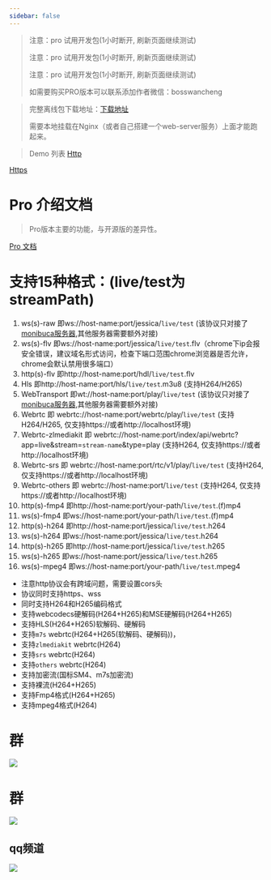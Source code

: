 ```yaml
---
sidebar: false
---
```


<ProDemoPlayer/>

> 注意：pro 试用开发包(1小时断开, 刷新页面继续测试)
>
> 注意：pro 试用开发包(1小时断开, 刷新页面继续测试)
>
> 注意：pro 试用开发包(1小时断开, 刷新页面继续测试)
>
> 如需要购买PRO版本可以联系添加作者微信：bosswancheng


> 完整离线包下载地址：[下载地址](https://jessibuca.com/pro.zip)
>
> 需要本地挂载在Nginx（或者自己搭建一个web-server服务）上面才能跑起来。

> Demo 列表
[Http](http://jessibuca.monibuca.com/pro/index.html)

[Https](https://jessibuca.com/pro/index.html)

# Pro 介绍文档

> Pro版本主要的功能，与开源版的差异性。

[Pro 文档](/pro.html)

# 支持15种格式：(live/test为streamPath)

1. ws(s)-raw 即ws://host-name:port/jessica/`live/test` (该协议只对接了[monibuca服务器](https://monibuca.com),其他服务器需要额外对接)
2. ws(s)-flv 即ws://host-name:port/jessica/`live/test`.flv（chrome下ip会报安全错误，建议域名形式访问，检查下端口范围chrome浏览器是否允许，chrome会默认禁用很多端口）
3. http(s)-flv 即http://host-name:port/hdl/`live/test`.flv
4. Hls 即http://host-name:port/hls/`live/test`.m3u8 (支持H264/H265)
5. WebTransport 即wt://host-name:port/play/`live/test` (该协议只对接了[monibuca服务器](https://monibuca.com),其他服务器需要额外对接)
6. Webrtc 即 webrtc://host-name:port/webrtc/play/`live/test` (支持H264/H265, 仅支持https://或者http://localhost环境)
7. Webrtc-zlmediakit 即 webrtc://host-name:port/index/api/webrtc?app=live&stream=`stream-name`&type=play  (支持H264, 仅支持https://或者http://localhost环境)
8. Webrtc-srs 即 webrtc://host-name:port/rtc/v1/play/`live/test`  (支持H264, 仅支持https://或者http://localhost环境)
9. Webrtc-others 即 webrtc://host-name:port/`live/test` (支持H264, 仅支持https://或者http://localhost环境)
10. http(s)-fmp4 即http://host-name:port/your-path/`live/test`.(f)mp4
11. ws(s)-fmp4 即ws://host-name:port/your-path/`live/test`.(f)mp4
12. http(s)-h264 即http://host-name:port/jessica/`live/test`.h264
13. ws(s)-h264 即ws://host-name:port/jessica/`live/test`.h264
14. http(s)-h265 即http://host-name:port/jessica/`live/test`.h265
15. ws(s)-h265 即ws://host-name:port/jessica/`live/test`.h265
16. ws(s)-mpeg4 即ws://host-name:port/your-path/`live/test`.mpeg4
- 注意http协议会有跨域问题，需要设置cors头
- 协议同时支持https、wss
- 同时支持H264和H265编码格式
- 支持webcodecs硬解码(H264+H265)和MSE硬解码(H264+H265)
- 支持HLS(H264+H265)软解码、硬解码
- 支持`m7s` webrtc(H264+H265(软解码、硬解码))，
- 支持`zlmediakit` webrtc(H264)
- 支持`srs` webrtc(H264)
- 支持`others` webrtc(H264)
- 支持加密流(国标SM4、m7s加密流)
- 支持裸流(H264+H265)
- 支持Fmp4格式(H264+H265)
- 支持mpeg4格式(H264)

<Rice/>


# 群
<img src="/public/qrcode.jpeg">


# 群
<img src="/public/qrcode-qw.jpeg">

## qq频道
<img src="/public/qq-qrcode.jpg">

